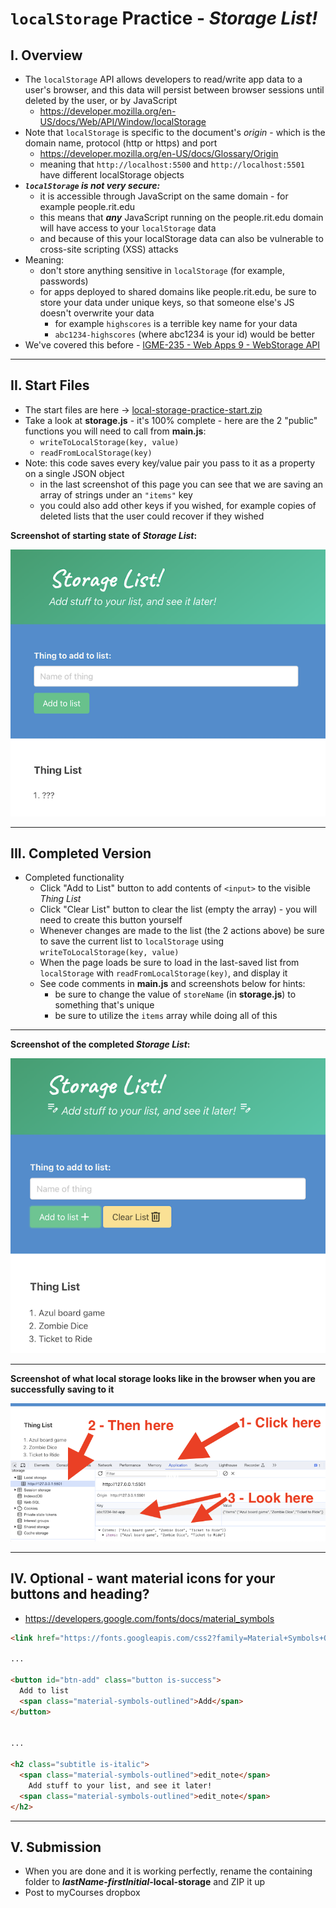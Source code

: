 # `localStorage` Practice - *Storage List!*

## I. Overview

- The `localStorage` API allows developers to read/write app data to a user's browser, and this data will persist between browser sessions until deleted by the user, or by JavaScript
  - https://developer.mozilla.org/en-US/docs/Web/API/Window/localStorage
- Note that `localStorage` is specific to the document's *origin* - which is the domain name, protocol (http or https) and port
  - https://developer.mozilla.org/en-US/docs/Glossary/Origin
  - meaning that `http://localhost:5500` and `http://localhost:5501` have different localStorage objects
- ***`localStorage` is not very secure:***
  - it is accessible through JavaScript on the same domain - for example people.rit.edu
  - this means that ***any*** JavaScript running on the people.rit.edu domain will have access to your `localStorage` data
  - and because of this your localStorage data can also be vulnerable to cross-site scripting (XSS) attacks
- Meaning:
  - don't store anything sensitive in `localStorage` (for example, passwords)
  - for apps deployed to shared domains like people.rit.edu, be sure to store your data under unique keys, so that someone else's JS doesn't overwrite your data
    - for example `highscores` is a terrible key name for your data
    - `abc1234-highscores` (where abc1234 is your id) would be better
- We've covered this before - [IGME-235 - Web Apps 9 - WebStorage API](https://github.com/tonethar/IGME-235-Shared/blob/master/tutorial/web-apps-9.md)
 
---

## II. Start Files

- The start files are here -&gt; [local-storage-practice-start.zip](_files/local-storage-practice-start.zip)
- Take a look at **storage.js** -  it's 100% complete - here are the 2 "public" functions you will need to call from **main.js**:
  - `writeToLocalStorage(key, value)`
  - `readFromLocalStorage(key)`
- Note: this code saves every key/value pair you pass to it as a property on a single JSON object
  - in the last screenshot of this page you can see that we are saving an array of strings under an `"items"` key
  - you could also add other keys if you wished, for example copies of deleted lists that the user could recover if they wished

  
**Screenshot of starting state of *Storage List*:**


![Screenshot](_images/ls-practice-1.png)

---

## III. Completed Version

- Completed functionality
  - Click "Add to List" button to add contents of `<input>` to the visible *Thing List*
  - Click "Clear List" button to clear the list (empty the array) - you will need to create this button yourself
  - Whenever changes are made to the list (the 2 actions above) be sure to save the current list to `localStorage` using `writeToLocalStorage(key, value)`
  - When the page loads be sure to load in the last-saved list from `localStorage` with `readFromLocalStorage(key)`, and display it
  - See code comments in **main.js** and screenshots below for hints:
    - be sure to change the value of `storeName` (in **storage.js**) to something that's unique
    - be sure to utilize the `items` array while doing all of this

---

**Screenshot of the completed *Storage List*:**

![Screenshot](_images/ls-practice-2.png)

---

**Screenshot of what local storage looks like in the browser when you are successfully saving to it**

![Screenshot](_images/ls-practice-3.png)

---

## IV. Optional - want material icons for your buttons and heading?

- https://developers.google.com/fonts/docs/material_symbols

```html
<link href="https://fonts.googleapis.com/css2?family=Material+Symbols+Outlined" rel="stylesheet" />

...

<button id="btn-add" class="button is-success">
  Add to list
  <span class="material-symbols-outlined">Add</span>
</button>


...

<h2 class="subtitle is-italic">
  <span class="material-symbols-outlined">edit_note</span> 
    Add stuff to your list, and see it later!
  <span class="material-symbols-outlined">edit_note</span> 
</h2>
```

---

## V. Submission
- When you are done and it is working perfectly, rename the containing folder to ***lastName*-*firstInitial*-local-storage** and ZIP it up
- Post to myCourses dropbox


  
